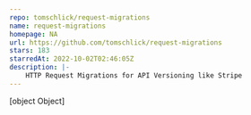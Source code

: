 ```yaml
---
repo: tomschlick/request-migrations
name: request-migrations
homepage: NA
url: https://github.com/tomschlick/request-migrations
stars: 183
starredAt: 2022-10-02T02:46:05Z
description: |-
    HTTP Request Migrations for API Versioning like Stripe
---
```


[object Object]
